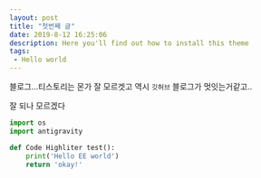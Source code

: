 ```yaml
---
layout: post
title: "첫번째 글"
date: 2019-8-12 16:25:06
description: Here you'll find out how to install this theme
tags: 
 - Hello world
---
```


블로그...티스토리는 몬가 잘 모르겟고
역시 `깃허브` 블로그가 멋잇는거같고..

잘 되나 모르겠다

```python
import os
import antigravity

def Code Highliter test():
	print('Hello EE world')
	return 'okay!'

```
